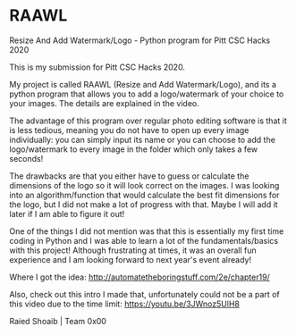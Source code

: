 # RAAWL
Resize And Add Watermark/Logo - Python program for Pitt CSC Hacks 2020

This is my submission for Pitt CSC Hacks 2020.

My project is called RAAWL (Resize and Add Watermark/Logo), and its a python program that allows you to add a logo/watermark of your choice to your images. The details are explained in the video. 

The advantage of this program over regular photo editing software is that it is less tedious, meaning you do not have to open up every image individually: you can simply input its name or you can choose to add the logo/watermark to every image in the folder which only takes a few seconds!

The drawbacks are that you either have to guess or calculate the dimensions of the logo so it will look correct on the images. I was looking into an algorithm/function that would calculate the best fit dimensions for the logo, but I did not make a lot of progress with that. Maybe I will add it later if I am able to figure it out!

One of the things I did not mention was that this is essentially my first time coding in Python and I was able to learn a lot of the fundamentals/basics with this project! Although frustrating at times, it was an overall fun experience and I am looking forward to next year's event already!

Where I got the idea: http://automatetheboringstuff.com/2e/chapter19/

Also, check out this intro I made that, unfortunately could not be a part of this video due to the time limit: https://youtu.be/3JWnoz5UlH8

Raied Shoaib | Team 0x00
